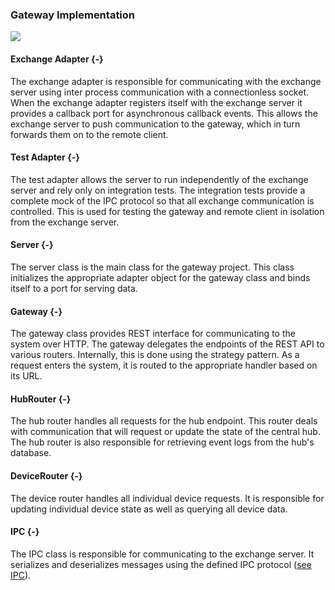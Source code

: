 ### Gateway Implementation

![](./uml/GatewayClassDiagram.png)

#### Exchange Adapter {-}

The exchange adapter is responsible for communicating with the exchange server using inter process
communication with a connectionless socket. When the exchange adapter registers itself with the
exchange server it provides a callback port for asynchronous callback events. This allows the
exchange server to push communication to the gateway, which in turn forwards them on to the remote
client.

#### Test Adapter {-}

The test adapter allows the server to run independently of the exchange server and rely only on
integration tests. The integration tests provide a complete mock of the IPC protocol so that all
exchange communication is controlled. This is used for testing the gateway and remote client in
isolation from the exchange server.

#### Server {-}

The server class is the main class for the gateway project. This class initializes the appropriate
adapter object for the gateway class and binds itself to a port for serving data.

#### Gateway {-}

The gateway class provides REST interface for communicating to the system over HTTP. The gateway
delegates the endpoints of the REST API to various routers. Internally, this is done using the
strategy pattern. As a request enters the system, it is routed to the appropriate handler based
on its URL.

#### HubRouter {-}

The hub router handles all requests for the hub endpoint. This router deals with communication
that will request or update the state of the central hub. The hub router is also responsible for
retrieving event logs from the hub's database.

#### DeviceRouter {-}

The device router handles all individual device requests. It is responsible for updating
individual device state as well as querying all device data.

#### IPC {-}

The IPC class is responsible for communicating to the exchange server. It serializes and
deserializes messages using the defined IPC protocol ([see IPC](#design-api-ipc)).
